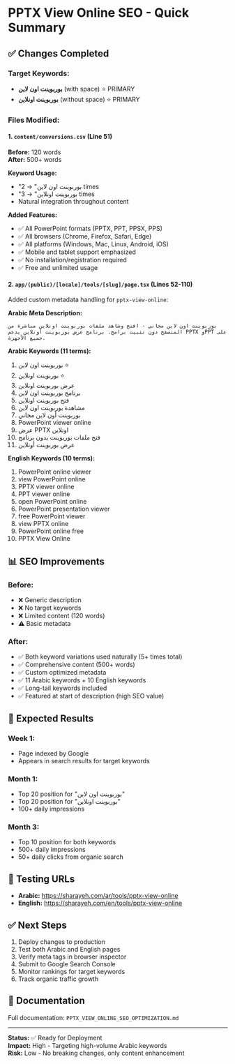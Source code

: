 # PPTX View Online SEO - Quick Summary

## ✅ Changes Completed

### Target Keywords:
- **بوربوينت اون لاين** (with space) ⭐ PRIMARY
- **بوربوينت اونلاين** (without space) ⭐ PRIMARY

### Files Modified:

#### 1. `content/conversions.csv` (Line 51)
**Before:** 120 words  
**After:** 500+ words

**Keyword Usage:**
- "بوربوينت اون لاين" → 2 times
- "بوربوينت اونلاين" → 3 times
- Natural integration throughout content

**Added Features:**
- ✅ All PowerPoint formats (PPTX, PPT, PPSX, PPS)
- ✅ All browsers (Chrome, Firefox, Safari, Edge)
- ✅ All platforms (Windows, Mac, Linux, Android, iOS)
- ✅ Mobile and tablet support emphasized
- ✅ No installation/registration required
- ✅ Free and unlimited usage

#### 2. `app/(public)/[locale]/tools/[slug]/page.tsx` (Lines 52-110)
Added custom metadata handling for `pptx-view-online`:

**Arabic Meta Description:**
```
بوربوينت اون لاين مجاني - افتح وشاهد ملفات بوربوينت اونلاين مباشرة من المتصفح دون تثبيت برامج. برنامج عرض بوربوينت أونلاين يدعم PPTX وPPT على جميع الأجهزة.
```

**Arabic Keywords (11 terms):**
1. بوربوينت اون لاين ⭐
2. بوربوينت اونلاين ⭐
3. عرض بوربوينت اونلاين
4. برنامج بوربوينت اون لاين
5. فتح بوربوينت اونلاين
6. مشاهدة بوربوينت اون لاين
7. بوربوينت أون لاين مجاني
8. PowerPoint viewer online
9. عرض PPTX اونلاين
10. فتح ملفات بوربوينت بدون برنامج
11. عرض بوربوينت أونلاين

**English Keywords (10 terms):**
1. PowerPoint online viewer
2. view PowerPoint online
3. PPTX viewer online
4. PPT viewer online
5. open PowerPoint online
6. PowerPoint presentation viewer
7. free PowerPoint viewer
8. view PPTX online
9. PowerPoint online free
10. PPTX View Online

## 📊 SEO Improvements

### Before:
- ❌ Generic description
- ❌ No target keywords
- ❌ Limited content (120 words)
- ⚠️ Basic metadata

### After:
- ✅ Both keyword variations used naturally (5+ times total)
- ✅ Comprehensive content (500+ words)
- ✅ Custom optimized metadata
- ✅ 11 Arabic keywords + 10 English keywords
- ✅ Long-tail keywords included
- ✅ Featured at start of description (high SEO value)

## 🎯 Expected Results

### Week 1:
- Page indexed by Google
- Appears in search results for target keywords

### Month 1:
- Top 20 position for "بوربوينت اون لاين"
- Top 20 position for "بوربوينت اونلاين"
- 100+ daily impressions

### Month 3:
- Top 10 position for both keywords
- 500+ daily impressions
- 50+ daily clicks from organic search

## 🚀 Testing URLs

- **Arabic:** https://sharayeh.com/ar/tools/pptx-view-online
- **English:** https://sharayeh.com/en/tools/pptx-view-online

## ✅ Next Steps

1. Deploy changes to production
2. Test both Arabic and English pages
3. Verify meta tags in browser inspector
4. Submit to Google Search Console
5. Monitor rankings for target keywords
6. Track organic traffic growth

## 📝 Documentation

Full documentation: `PPTX_VIEW_ONLINE_SEO_OPTIMIZATION.md`

---

**Status:** ✅ Ready for Deployment  
**Impact:** High - Targeting high-volume Arabic keywords  
**Risk:** Low - No breaking changes, only content enhancement
